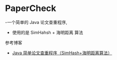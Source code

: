 # PaperCheck
-一个简单的 Java 论文查重程序,
- 使用的是 SimHahsh + 海明距离 算法

参考博客

- [Java 简单论文查重程序（SimHash+海明距离算法）](https://blog.csdn.net/weixin_44911685/article/details/108785424)
